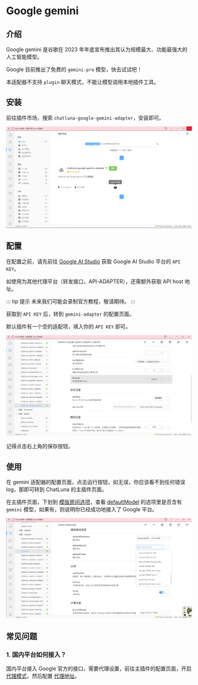 # Google gemini

## 介绍

Google gemini 是谷歌在 2023 年年底宣布推出其认为规模最大、功能最强大的人工智能模型。

Google 目前推出了免费的 `gemini-pro` 模型，快去试试吧！

本适配器不支持 `plugin` 聊天模式，不能让模型调用本地插件工具。

## 安装

前往插件市场，搜索 `chatluna-google-gemini-adapter`，安装即可。

![images](../../public/images/plugin_gemini_pic_1.png)

## 配置

在配置之前，请先前往 [Google AI Studio](https://makersuite.google.com/app/apikey) 获取 Google AI Studio 平台的 `API KEY`。

如使用为其他代理平台（转发接口，API-ADAPTER），还需额外获取 API host 地址。

::: tip 提示
未来我们可能会录制官方教程，敬请期待。
:::

获取到 `API KEY` 后，转到 `gemini-adapter` 的配置页面。

默认插件有一个空的适配项，填入你的 `API KEY` 即可。

![images](../../public/images/plugin_gemini_config_1.png)

记得点击右上角的保存按钮。

## 使用

在 gemini 适配器的配置页面，点击运行按钮，如无误，你应该看不到任何错误 log，那即可转到 ChatLuna 的主插件页面。

在主插件页面，下划到 [模版房间选项](../useful-configurations.md#模版房间选项)，查看 [defaultModel](../useful-configurations.md#defaultmodel) 的选项里是否含有 `gemini` 模型，如果有，则说明你已经成功地接入了 Google 平台。

![images](../../public/images/plugin_gemini_config_2.png)

## 常见问题

### 1. 国内平台如何接入？

国内平台接入 Google 官方的接口，需要代理设置，前往主插件的配置页面，开启 [代理模式](../useful-configurations.md/#isproxy)，然后配置 [代理地址](../useful-configurations.md#proxyaddress)。
